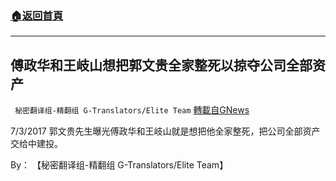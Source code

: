 ###  [:house:返回首頁](https://github.com/ourhimalayas/txt)
---


## 傅政华和王岐山想把郭文贵全家整死以掠夺公司全部资产
` 秘密翻译组-精翻组 G-Translators/Elite Team` [轉載自GNews](https://gnews.org/zh-hans/1580680/)

7/3/2017 郭文贵先生曝光傅政华和王岐山就是想把他全家整死，把公司全部资产交给中建投。

By： 【秘密翻译组-精翻组 G-Translators/Elite Team】
